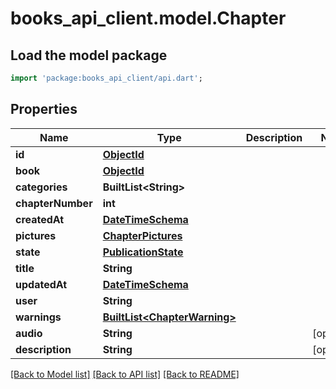 # books_api_client.model.Chapter

## Load the model package
```dart
import 'package:books_api_client/api.dart';
```

## Properties
Name | Type | Description | Notes
------------ | ------------- | ------------- | -------------
**id** | [**ObjectId**](ObjectId.md) |  | 
**book** | [**ObjectId**](ObjectId.md) |  | 
**categories** | **BuiltList&lt;String&gt;** |  | 
**chapterNumber** | **int** |  | 
**createdAt** | [**DateTimeSchema**](DateTimeSchema.md) |  | 
**pictures** | [**ChapterPictures**](ChapterPictures.md) |  | 
**state** | [**PublicationState**](PublicationState.md) |  | 
**title** | **String** |  | 
**updatedAt** | [**DateTimeSchema**](DateTimeSchema.md) |  | 
**user** | **String** |  | 
**warnings** | [**BuiltList&lt;ChapterWarning&gt;**](ChapterWarning.md) |  | 
**audio** | **String** |  | [optional] 
**description** | **String** |  | [optional] 

[[Back to Model list]](../README.md#documentation-for-models) [[Back to API list]](../README.md#documentation-for-api-endpoints) [[Back to README]](../README.md)


